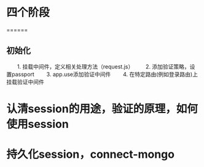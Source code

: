 # 四个阶段
======
## 初始化
　　1. 挂载中间件，定义相关处理方法（request.js）
　　2. 添加验证策略，设置passport
　　3. app.use添加验证中间件
　　4. 在特定路由(例如登录路由)上挂载验证中间件
# 认清session的用途，验证的原理，如何使用session
# 持久化session，connect-mongo